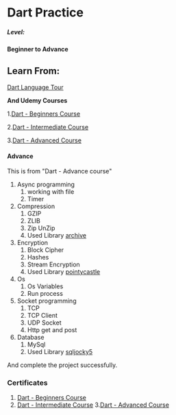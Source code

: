 # Dart Practice
##### Level:
****Beginner to Advance**** 

## Learn From:
[Dart Language Tour](https://www.dartlang.org/guides/language/language-tour)

**And Udemy Courses**

1.[Dart - Beginners Course](https://www.udemy.com/dart-beginners-course)

2.[Dart - Intermediate Course](https://www.udemy.com/dart-intermediate-course)

3.[Dart - Advanced Course](https://www.udemy.com/dart-advanced-course)


#### Advance
This is from "Dart - Advance course"
1. Async programming
    1. working with file
    2. Timer
2. Compression
    1. GZIP
    2. ZLIB
    3. Zip UnZip
    4. Used Library [archive](https://pub.dartlang.org/packages/archive)
3. Encryption
    1. Block Cipher
    2. Hashes
    3. Stream Encryption
    4. Used Library [pointycastle](https://pub.dartlang.org/packages/pointycastle)
4. Os
    1. Os Variables
    2. Run process  
5. Socket programming
    1. TCP
    2. TCP Client
    3. UDP Socket
    4. Http get and post
6. Database
    1. MySql
    2. Used Library [sqljocky5](https://pub.dartlang.org/packages/sqljocky5)
    

And complete the project successfully.
### Certificates
1. [Dart - Beginners Course](https://www.udemy.com/certificate/UC-P2PFOC4I/)
2. [Dart - Intermediate Course](https://www.udemy.com/certificate/UC-40DC9WF6/)
3.[Dart - Advanced Course](https://www.udemy.com/certificate/UC-6DAXPQVK/)